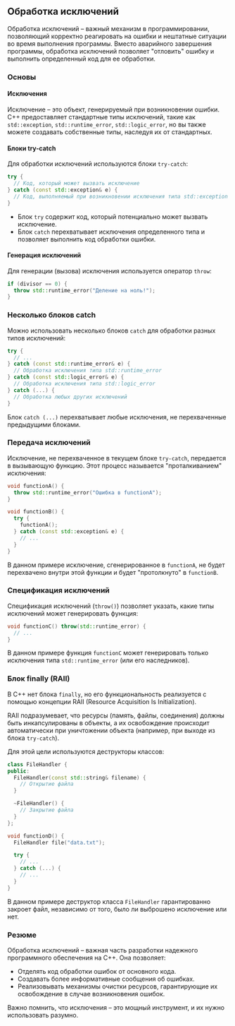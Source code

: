 ## Обработка исключений

Обработка исключений – важный механизм в программировании, позволяющий корректно реагировать на ошибки и нештатные ситуации во время выполнения программы. Вместо аварийного завершения программы, обработка исключений позволяет "отловить" ошибку и выполнить определенный код для ее обработки. 

### Основы

#### Исключения

Исключение – это объект, генерируемый при возникновении ошибки. C++ предоставляет стандартные типы исключений, такие как `std::exception`, `std::runtime_error`, `std::logic_error`, но вы также можете создавать собственные типы, наследуя их от стандартных.

#### Блоки try-catch

Для обработки исключений используются блоки `try-catch`:

```cpp
try {
  // Код, который может вызвать исключение
} catch (const std::exception& e) {
  // Код, выполняемый при возникновении исключения типа std::exception (или его наследников)
}
```

- Блок `try` содержит код, который потенциально может вызвать исключение.
- Блок `catch` перехватывает исключения определенного типа и позволяет выполнить код обработки ошибки. 

#### Генерация исключений

Для генерации (вызова) исключения используется оператор `throw`:

```cpp
if (divisor == 0) {
  throw std::runtime_error("Деление на ноль!");
}
```

### Несколько блоков catch

Можно использовать несколько блоков `catch` для обработки разных типов исключений:

```cpp
try {
  // ...
} catch (const std::runtime_error& e) {
  // Обработка исключения типа std::runtime_error
} catch (const std::logic_error& e) {
  // Обработка исключения типа std::logic_error
} catch (...) {
  // Обработка любых других исключений
}
```

Блок `catch (...)` перехватывает любые исключения, не перехваченные предыдущими блоками.

### Передача исключений

Исключение, не перехваченное в текущем блоке `try-catch`, передается в вызывающую функцию. Этот процесс называется "проталкиванием" исключения:

```cpp
void functionA() {
  throw std::runtime_error("Ошибка в functionA");
}

void functionB() {
  try {
    functionA();
  } catch (const std::exception& e) {
    // ...
  }
}
```

В данном примере исключение, сгенерированное в `functionA`, не будет перехвачено внутри этой функции и будет "протолкнуто" в `functionB`.

### Спецификация исключений

Спецификация исключений (`throw()`) позволяет указать, какие типы исключений может генерировать функция:

```cpp
void functionC() throw(std::runtime_error) {
  // ...
}
```

В данном примере функция `functionC` может генерировать только исключения типа `std::runtime_error` (или его наследников).

### Блок finally (RAII)

В C++ нет блока `finally`, но его функциональность реализуется с помощью концепции RAII (Resource Acquisition Is Initialization). 

RAII подразумевает, что ресурсы (память, файлы, соединения) должны быть инкапсулированы в объекты, а их освобождение происходит автоматически при уничтожении объекта (например, при выходе из блока `try-catch`). 

Для этой цели используются деструкторы классов:

```cpp
class FileHandler {
public:
  FileHandler(const std::string& filename) {
    // Открытие файла
  }

  ~FileHandler() {
    // Закрытие файла
  }
};

void functionD() {
  FileHandler file("data.txt");

  try {
    // ...
  } catch (...) {
    // ...
  }
} 
```

В данном примере деструктор класса `FileHandler` гарантированно закроет файл, независимо от того, было ли выброшено исключение или нет.

### Резюме

Обработка исключений – важная часть разработки надежного программного обеспечения на C++. Она позволяет:

- Отделять код обработки ошибок от основного кода.
- Создавать более информативные сообщения об ошибках.
- Реализовывать механизмы очистки ресурсов, гарантирующие их освобождение в случае возникновения ошибок.

Важно помнить, что исключения – это мощный инструмент, и их нужно использовать разумно. 

